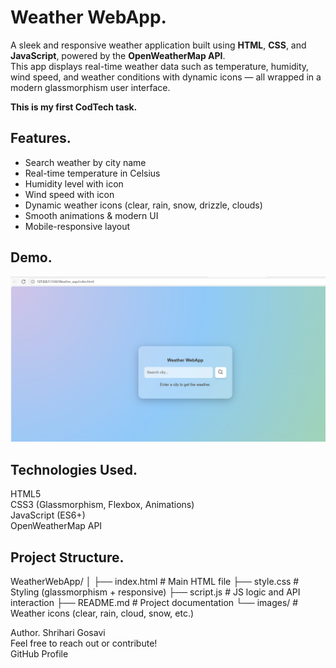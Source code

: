 # Weather WebApp.

A sleek and responsive weather application built using **HTML**, **CSS**, and **JavaScript**, powered by the **OpenWeatherMap API**.<br>
This app displays real-time weather data such as temperature, humidity, wind speed, and weather conditions with dynamic icons — all wrapped in a modern glassmorphism user interface.

**This is my first CodTech task.**

## Features.

- Search weather by city name<br>
- Real-time temperature in Celsius<br>
- Humidity level with icon<br>
- Wind speed with icon<br>
- Dynamic weather icons (clear, rain, snow, drizzle, clouds)<br>
- Smooth animations & modern UI<br>
- Mobile-responsive layout<br>


## Demo.

![App Screenshot](images/weather_app.png)<br>


## Technologies Used.

HTML5<br>
CSS3 (Glassmorphism, Flexbox, Animations)<br>
JavaScript (ES6+)<br>
OpenWeatherMap API<br>


##  Project Structure.
WeatherWebApp/
│
├── index.html # Main HTML file
├── style.css # Styling (glassmorphism + responsive)
├── script.js # JS logic and API interaction
├── README.md # Project documentation
└── images/ # Weather icons (clear, rain, cloud, snow, etc.)

Author.
Shrihari Gosavi<br>
Feel free to reach out or contribute!<br>
GitHub Profile<br>

